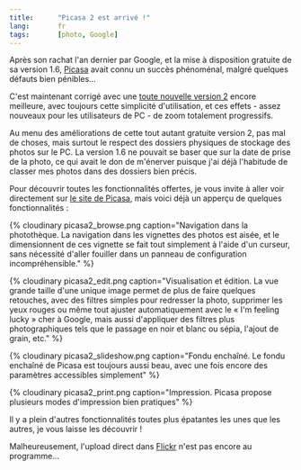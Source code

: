 ```yaml
---
title:      "Picasa 2 est arrivé !"
lang:       fr
tags:       [photo, Google]
---
```


Après son rachat l'an dernier par Google, et la mise à disposition gratuite de sa version 1.6, [Picasa](http://www.picasa.com/) avait connu un succès phénoménal, malgré quelques défauts bien pénibles…

C'est maintenant corrigé avec une [toute nouvelle version 2](http://www.google.com/googleblog/2005/01/smile-and-say-cheese.html) encore meilleure, avec toujours cette simplicité d'utilisation, et ces effets - assez nouveaux pour les utilisateurs de PC - de zoom totalement progressifs.

Au menu des améliorations de cette tout autant gratuite version 2, pas mal de choses, mais surtout le respect des dossiers physiques de stockage des photos sur le PC. La version 1.6 ne pouvait se baser que sur la date de prise de la photo, ce qui avait le don de m'énerver puisque j'ai déjà l'habitude de classer mes photos dans des dossiers bien précis.

Pour découvrir toutes les fonctionnalités offertes, je vous invite à aller voir directement sur [le site de Picasa](http://www.picasa.com/), mais voici déjà un apperçu de quelques fonctionnalités :

{% cloudinary picasa2_browse.png caption="Navigation dans la photothèque. La navigation dans les vignettes des photos est aisée, et le dimensionnent de ces vignette se fait tout simplement à l'aide d'un curseur, sans nécessité d'aller fouiller dans un panneau de configuration incompréhensible." %}

{% cloudinary picasa2_edit.png caption="Visualisation et édition. La vue grande taille d'une unique image permet de plus de faire quelques retouches, avec des filtres simples pour redresser la photo, supprimer les yeux rouges ou même tout ajuster automatiquement avec le « I'm feeling lucky » cher à Google, mais aussi d'appliquer des filtres plus photographiques tels que le passage en noir et blanc ou sépia, l'ajout de grain, etc." %}

{% cloudinary picasa2_slideshow.png caption="Fondu enchaîné. Le fondu enchaîné de Picasa est toujours aussi beau, avec une fois encore des paramètres accessibles simplement" %}

{% cloudinary picasa2_print.png caption="Impression. Picasa propose plusieurs modes d'impression bien pratiques" %}

Il y a plein d'autres fonctionnalités toutes plus épatantes les unes que les autres, je vous laisse les découvrir !

Malheureusement, l'upload direct dans [Flickr](https://flickr.com/) n'est pas encore au programme…
